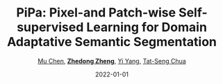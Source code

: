 ---
title: "PiPa: Pixel-and Patch-wise Self-supervised Learning for Domain Adaptative Semantic Segmentation"
collection: publications
permalink: /publication/PiPa-Pix2022
date: 2022-01-01
doi: 
venue: 'arXiv:2211.07609'
code: 'https://github.com/chen742/PiPa'
author: '<a href="https://zdzheng.xyz/authors/Mu-Chen">Mu Chen</a>, <strong><a href="https://zdzheng.xyz/authors/Zhedong-Zheng">Zhedong Zheng</a></strong>, <a href="https://zdzheng.xyz/authors/Yi-Yang">Yi Yang</a>, <a href="https://zdzheng.xyz/authors/Tat-Seng-Chua">Tat-Seng Chua</a>'
citation: ' Mu Chen,  Zhedong Zheng,  Yi Yang,  Tat-Seng Chua, &quot;PiPa: Pixel-and Patch-wise Self-supervised Learning for Domain Adaptative Semantic Segmentation.&quot; arXiv:2211.07609, 2022.'
pub_year: '2022'
bib: >
    @article{chen2022pipa,  
    author = "Chen, Mu and Zheng, Zhedong and Yang, Yi and Chua, Tat-Seng",  
    title = "PiPa: Pixel-and Patch-wise Self-supervised Learning for Domain Adaptative Semantic Segmentation",  
    journal = "arXiv:2211.07609",  
    code = "https://github.com/chen742/PiPa",  
    year = "2022"
    }

---